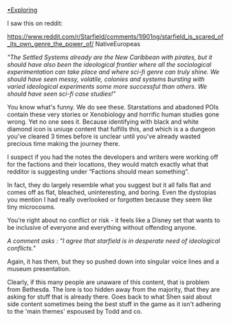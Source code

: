 [•Exploring](•Exploring.md)

I saw this on reddit:

https://www.reddit.com/r/Starfield/comments/1l901ng/starfield_is_scared_of_its_own_genre_the_power_of/
NativeEuropeas

*"The Settled Systems already are the New Caribbean with pirates, but it should have also been the ideological frontier where all the sociological experimentation can take place and where sci-fi genre can truly shine. We should have seen messy, volatile, colonies and systems bursting with varied ideological experiments some more successful than others. We should have seen sci-fi case studies!"*

You know what's funny. We do see these. Starstations and abadoned POIs contain these very stories or Xenobiology and horrific human studies gone wrong. Yet no one sees it. Because identifying with black and white diamond icon is uniuqe content that fulfills this, and which is a a dungeon you've cleared 3 times before is unclear until you've already wasted precious time making the journey there. 

I suspect if you had the notes the developers and writers were working off for the factions and their locations, they would match exactly what that redditor is  suggesting under “Factions should mean something”.

In fact, they do largely resemble what you suggest but it all falls flat and comes off as flat, bleached, uninteresting, and boring.
Even the dystopias you mention I had really overlooked or forgotten because they seem like tiny microcosms.

You’re right about no conflict or risk - it feels like a Disney set that wants to be inclusive of everyone and everything without offending anyone.

*A comment asks : "I agree that starfield is in desperate need of ideological conflicts."*

Again, it has them, but they so pushed down into singular voice lines and a museum presentation. 

Clearly, if this many people are unaware of this content, that is problem from Bethesda. The lore is too hidden away from the majority, that they are asking for stuff that is already there.
	Goes back to what Shen said about side content sometimes being the best stuff in the game as it isn't adhering to the 'main themes' espoused by Todd and co.